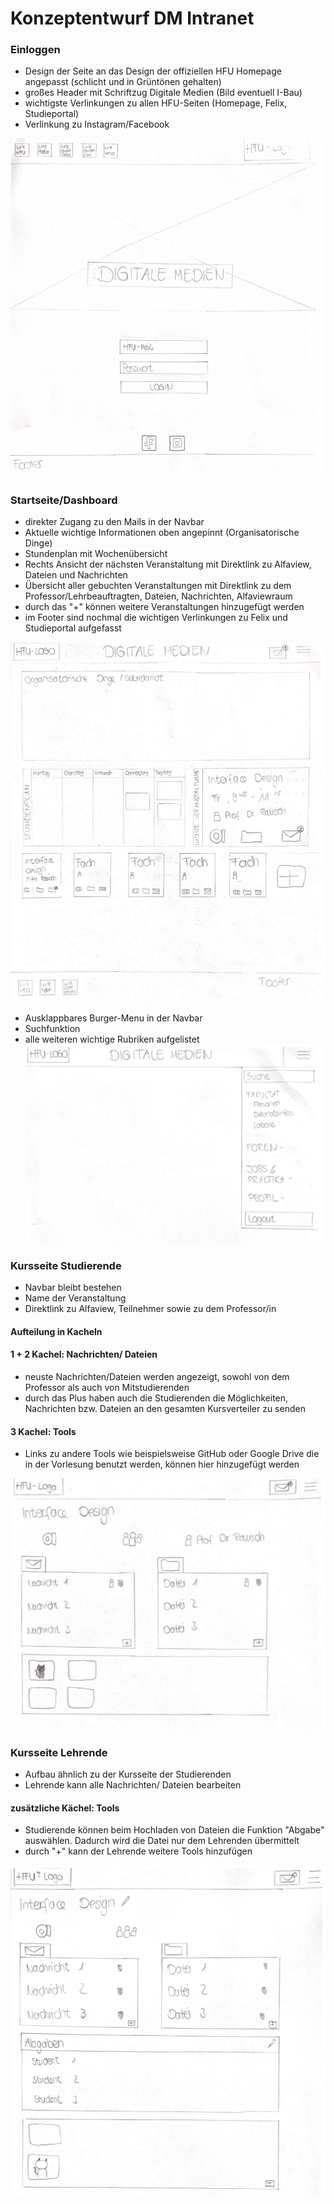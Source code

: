 # Konzeptentwurf DM Intranet

### Einloggen
- Design der Seite an das Design der offiziellen HFU Homepage angepasst (schlicht und in Grüntönen gehalten)
- großes Header mit Schriftzug Digitale Medien (Bild eventuell I-Bau)
- wichtigste Verlinkungen zu allen HFU-Seiten (Homepage, Felix, Studieportal)
- Verlinkung zu Instagram/Facebook

![Einloggen](Login.png)

### Startseite/Dashboard
- direkter Zugang zu den Mails in der Navbar
- Aktuelle wichtige Informationen oben angepinnt (Organisatorische Dinge)
- Stundenplan mit Wochenübersicht 
- Rechts Ansicht der nächsten Veranstaltung mit Direktlink zu Alfaview, Dateien und Nachrichten
- Übersicht aller gebuchten Veranstaltungen mit Direktlink zu dem Professor/Lehrbeauftragten, Dateien, Nachrichten, Alfaviewraum
- durch das "+" können weitere Veranstaltungen hinzugefügt werden
- im Footer sind nochmal die wichtigen Verlinkungen zu Felix und Studieportal aufgefasst

![Startseite/Dashboard](Dashboard.png)

- Ausklappbares Burger-Menu in der Navbar
- Suchfunktion 
- alle weiteren wichtige Rubriken aufgelistet
![Navigation](Navigation.png)

### Kursseite Studierende
- Navbar bleibt bestehen
- Name der Veranstaltung
- Direktlink zu Alfaview, Teilnehmer sowie zu dem Professor/in

#### Aufteilung in Kacheln 
#### 1 + 2 Kachel: Nachrichten/ Dateien
- neuste Nachrichten/Dateien werden angezeigt, sowohl von dem Professor als auch von Mitstudierenden
- durch das Plus haben auch die Studierenden die Möglichkeiten, Nachrichten bzw. Dateien an den gesamten Kursverteiler zu senden

#### 3 Kachel: Tools
- Links zu andere Tools wie beispielsweise GitHub oder Google Drive die in der Vorlesung benutzt werden, können hier hinzugefügt werden

![Student](Student.png)

### Kursseite Lehrende

- Aufbau ähnlich zu der Kursseite der Studierenden
- Lehrende kann alle Nachrichten/ Dateien bearbeiten

#### zusätzliche Kächel: Tools
- Studierende können beim Hochladen von Dateien die Funktion "Abgabe" auswählen. Dadurch wird die Datei nur dem Lehrenden übermittelt 
- durch "+" kann der Lehrende weitere Tools hinzufügen

![Dozent](Dozent.png)
